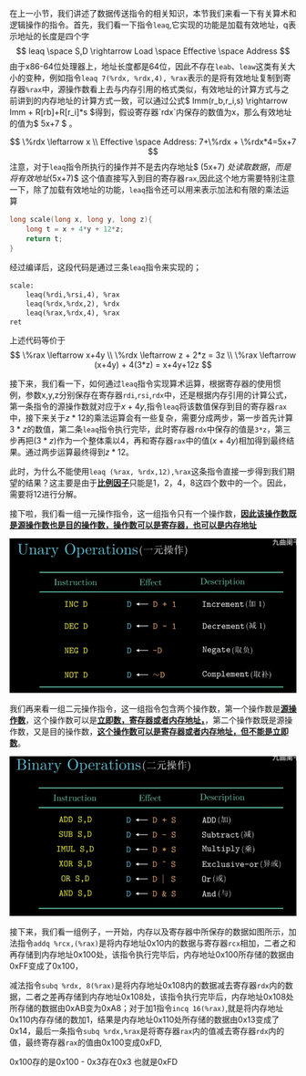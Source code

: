 在上一小节，我们讲述了数据传送指令的相关知识，本节我们来看一下有关算术和逻辑操作的指令。首先，我们看一下指令`leaq`,它实现的功能是加载有效地址，q表示地址的长度是四个字
$$
leaq \space S,D \rightarrow Load \space Effective \space Address
$$
由于x86-64位处理器上，地址长度都是64位，因此不存在`leab`、`leaw`这类有关大小的变种，例如指令`leaq 7(%rdx, %rdx,4), %rax`表示的是将有效地址复制到寄存器`%rax`中，源操作数看上去与内存引用的格式类似，有效地址的计算方式与之前讲到的内存地址的计算方式一致，可以通过公式$ Imm(r_b,r_i,s) \rightarrow Imm + R[rb]+R[r_i]*s $得到，假设寄存器`rdx`内保存的数值为x，那么有效地址的值为$ 5x+7 $ 。


$$
\%rdx \leftarrow x \\
Effective \space Address: 7+\%rdx + \%rdx*4=5x+7
$$
注意，对于`leaq`指令所执行的操作并不是去内存地址$ (5x+7) $处读取数据，而是将有效地址$(5x+7)$ 这个值直接写入到目的寄存器`rax`,因此这个地方需要特别注意一下，除了加载有效地址的功能，`leaq`指令还可以用来表示加法和有限的乘法运算

```c
long scale(long x, long y, long z){
    long t = x + 4*y + 12*z;
    return t;
}
```

经过编译后，这段代码是通过三条`leaq`指令来实现的；

```shell
scale:
	leaq(%rdi,%rsi,4), %rax
	leaq(%rdx,%rdx,2), %rdx
	leaq(%rax,%rdx,4), %rax
ret
```



上述代码等价于
$$
\%rax \leftarrow x+4y \\
\%rdx \leftarrow z + 2*z = 3z \\
\%rax \leftarrow (x+4y) + 4(3*z) = x+4y+12z
$$


接下来，我们看一下，如何通过`leaq`指令实现算术运算，根据寄存器的使用惯例，参数x,y,z分别保存在寄存器`rdi`,`rsi`,`rdx`中，还是根据内存引用的计算公式，第一条指令的源操作数就对应于$x+4y$,指令`leaq`将该数值保存到目的寄存器`rax`中，接下来关于$z*12$的乘法运算会有一些复杂，需要分成两步，第一步首先计算$3*z$的数值，第二条`leaq`指令执行完毕，此时寄存器`rdx`中保存的值是`3*z`，第三步再把$(3*z)$作为一个整体乘以4，再和寄存器`rax`中的值$(x+4y)$相加得到最终结果。通过两步运算最终得到$z*12$。

此时，为什么不能使用`leaq (%rax, %rdx,12),%rax`这条指令直接一步得到我们期望的结果？这主要是由于<u>**比例因子**</u>只能是1，2，4，8这四个数中的一个。因此，需要将12进行分解。

接下啦，我们看一组一元操作指令，这一组指令只有一个操作数，<u>**因此该操作数既是源操作数也是目的操作数，操作数可以是寄存器，也可以是内存地址**</u>

<img src=".\pic\image-20240620003715228.png" alt="image-20240620003715228" style="zoom:67%;" />

我们再来看一组二元操作指令，这一组指令包含两个操作数，第一个操作数是<u>**源操作数**</u>，这个操作数可以是<u>**立即数，寄存器或者内存地址，**</u>，第二个操作数既是源操作数，又是目的操作数，<u>**这个操作数可以是寄存器或者内存地址，但不能是立即数**</u>。

<img src=".\pic\image-20240620004202380.png" alt="image-20240620004202380" style="zoom:67%;" />

接下来，我们看一组例子，一开始，内存以及寄存器中所保存的数据如图所示，加法指令`addq %rcx,(%rax)`是将内存地址0x10内的数据与寄存器`rcx`相加，二者之和再存储到内存地址0x100处，该指令执行完毕后，内存地址0x100所存储的数据由0xFF变成了0x100，

减法指令`subq %rdx, 8(%rax)`是将内存地址0x108内的数据减去寄存器`rdx`内的数据，二者之差再存储到内存地址0x108处，该指令执行完毕后，内存地址0x108处所存储的数据由0xAB变为0xA8；对于加1指令`incq 16(%rax)`,就是将内存地址0x110内存存储的数加1，结果是内存地址0x110处所存储的数据由0x13变成了0x14，最后一条指令`subq %rdx,%rax`是将寄存器`rax`内的值减去寄存器`rdx`内的值，最终寄存器`rax`的值由0x100变成0xFD,

0x100存的是0x100 -  0x3存在0x3 也就是0xFD
